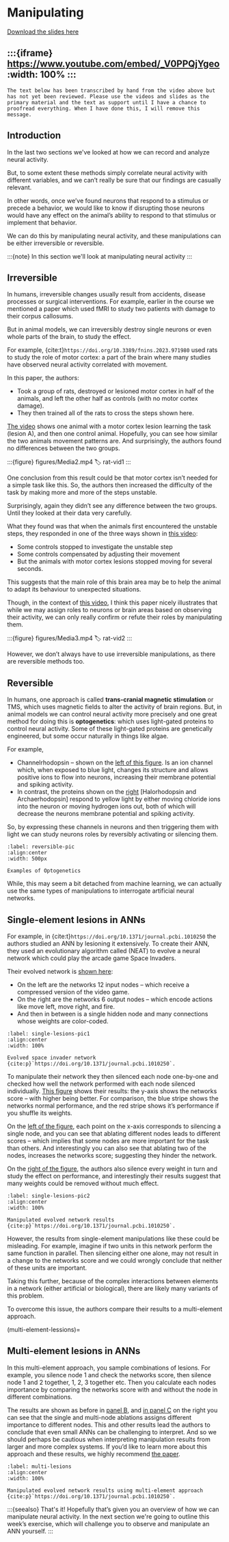 # Manipulating

[Download the slides here](slides/W6-V2-manipulating.pptx)

:::{iframe} https://www.youtube.com/embed/_V0PPQjYgeo
:width: 100%
:::
---

```{danger} Work in progress
The text below has been transcribed by hand from the video above but has not yet been reviewed. Please use the videos and slides as the primary material and the text as support until I have a chance to proofread everything. When I have done this, I will remove this message.
```

## Introduction

In the last two sections we've looked at how we can record and analyze neural activity.

But, to some extent these methods simply correlate neural activity with different variables, and we can’t really be sure that our findings are casually relevant.

In other words, once we’ve found neurons that respond to a stimulus or precede a behavior, we would like to know if disrupting those neurons would have any effect on the animal’s ability to respond to that stimulus or implement that behavior.

We can do this by manipulating neural activity, and these manipulations can be either irreversible or reversible.

:::{note}
In this section we'll look at manipulating neural activity
:::

## Irreversible

In humans, irreversible changes usually result from accidents, disease processes or surgical interventions. For example, earlier in the course we mentioned a paper which used fMRI to study two patients with damage to their corpus callosums.

But in animal models, we can irreversibly destroy single neurons or even whole parts of the brain, to study the effect.

For example, {cite:t}`https://doi.org/10.3389/fnins.2023.971980` used rats to study the role of motor cortex: a part of the brain where many studies have observed neural activity correlated with movement.

In this paper, the authors:

* Took a group of rats, destroyed or lesioned motor cortex in half of the animals, and left the other half as controls (with no motor cortex damage).
* They then trained all of the rats to cross the steps shown here.

[The video](#rat-vid1) shows one animal with a motor cortex lesion learning the task (lesion A), and then one control animal. Hopefully, you can see how similar the two animals movement patterns are. And surprisingly, the authors found no differences between the two groups.

:::{figure} figures/Media2.mp4
:label: rat-vid1
:::

One conclusion from this result could be that motor cortex isn’t needed for a simple task like this.
So, the authors then increased the difficulty of the task by making more and more of the steps unstable.

Surprisingly, again they didn’t see any difference between the two groups. Until they looked at their data very carefully.

What they found was that when the animals first encountered the unstable steps, they responded in one of the three ways shown in [this video](#rat-vid2):

* Some controls stopped to investigate the unstable step
* Some controls compensated by adjusting their movement
* But the animals with motor cortex lesions stopped moving for several seconds.

This suggests that the main role of this brain area may be to help the animal to adapt its behaviour to unexpected situations.

Though, in the context of [this video](#rat-vid2), I think this paper nicely illustrates that while we may assign roles to neurons or brain areas based on observing their activity, we can only really confirm or refute their roles by manipulating them.

:::{figure} figures/Media3.mp4
:label: rat-vid2
:::

However, we don’t always have to use irreversible manipulations, as there are reversible methods too.

## Reversible

In humans, one approach is called **trans-cranial magnetic stimulation** or TMS, which uses magnetic fields to alter the activity of brain regions.
But, in animal models we can control neural activity more precisely and one great method for doing this is **optogenetics**: which uses light-gated proteins to control neural activity.
Some of these light-gated proteins are genetically engineered, but some occur naturally in things like algae.

For example, 

* Channelrhodopsin – shown on the [left of this figure](#reversible-pic). Is an ion channel which, when exposed to blue light, changes its structure and allows positive ions to flow into neurons, increasing their membrane potential and spiking activity. 
* In contrast, the proteins shown on the [right](#reversible-pic) [Halorhodopsin and Archaerhodopsin] respond to yellow light by either moving chloride ions into the neuron or moving hydrogen ions out, both of which will decrease the neurons membrane potential and spiking activity. 

So, by expressing these channels in neurons and then triggering them with light we can study neurons roles by reversibly activating or silencing them. 

```{figure} figures/manipulatingPicture1.jpg
:label: reversible-pic
:align:center
:width: 500px

Examples of Optogenetics
```

While, this may seem a bit detached from machine learning, we can actually use the same types of manipulations to interrogate artificial neural networks.  

## Single-element lesions in ANNs

For example, in {cite:t}`https://doi.org/10.1371/journal.pcbi.1010250` the authors studied an ANN by lesioning it extensively.
To create their ANN, they used an evolutionary algorithm called (NEAT) to evolve a neural network which could play the arcade game Space Invaders.

Their evolved network is [shown here](#single-lesions-pic1):

* On the left are the networks 12 input nodes – which receive a compressed version of the video game. 
* On the right are the networks 6 output nodes – which encode actions like move left, move right, and fire.
* And then in between is a single hidden node and many connections whose weights are color-coded. 

```{figure} figures/manipulatingPicture2.png
:label: single-lesions-pic1
:align:center
:width: 100%

Evolved space invader network {cite:p}`https://doi.org/10.1371/journal.pcbi.1010250`.
```

To manipulate their network they then silenced each node one-by-one and checked how well the network performed with each node silenced individually.
[This figure](#single-lesions-pic2) shows their results: the y-axis shows the networks score – with higher being better. For comparison, the blue stripe shows the networks normal performance, and the red stripe shows it’s performance if you shuffle its weights.

On the [left of the figure](#single-lesions-pic2), each point on the x-axis corresponds to silencing a single node, and you can see that ablating different nodes leads to different scores – which implies that some nodes are more important for the task than others. And interestingly you can also see that ablating two of the nodes, increases the networks score; suggesting they hinder the network.

On the [right of the figure](#single-lesions-pic2), the authors also silence every weight in turn and study the effect on performance, and interestingly their results suggest that many weights could be removed without much effect.

```{figure} figures/manipulatingPicture3.png
:label: single-lesions-pic2
:align:center
:width: 100%

Manipulated evolved network results {cite:p}`https://doi.org/10.1371/journal.pcbi.1010250`.
```

However, the results from single-element manipulations like these could be misleading. For example, imagine if two units in this network perform the same function in parallel. Then silencing either one alone, may not result in a change to the networks score and we could wrongly conclude that neither of these units are important.

Taking this further, because of the complex interactions between elements in a network (either artificial or biological), there are likely many variants of this problem.

To overcome this issue, the authors compare their results to a multi-element approach. 

(multi-element-lessions)=
## Multi-element lesions in ANNs

In this multi-element approach, you sample combinations of lesions.
For example, you silence node 1 and check the networks score, then silence node 1 and 2 together, 1, 2, 3 together etc.
Then you calculate each nodes importance by comparing the networks score with and without the node in different combinations.

The results are shown as before in [panel B](#multi-lesions), and [in panel C](#multi-lesions) on the right you can see that the single and multi-node ablations assigns different importance to different nodes.
This and other results lead the authors to conclude that even small ANNs can be challenging to interpret.
And so we should perhaps be cautious when interpreting manipulation results from larger and more complex systems.
If you’d like to learn more about this approach and these results, we highly recommend [the paper](https://doi.org/10.1371/journal.pcbi.1010250).

```{figure} figures/manipulatingPicture4.png
:label: multi-lesions
:align:center
:width: 100%

Manipulated evolved network results using multi-element approach {cite:p}`https://doi.org/10.1371/journal.pcbi.1010250`.
```

:::{seealso} That's it!
Hopefully that’s given you an overview of how we can manipulate neural activity. 
In the next section we're going to outline this week’s exercise, which will challenge you to observe and manipulate an ANN yourself.
:::